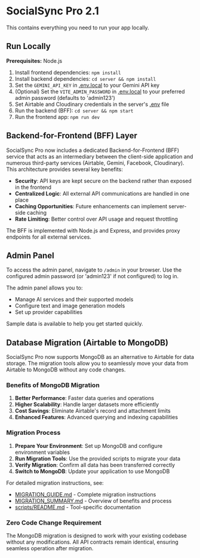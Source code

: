 # SocialSync Pro 2.1

This contains everything you need to run your app locally.

## Run Locally

**Prerequisites:**  Node.js

1. Install frontend dependencies:
   `npm install`
2. Install backend dependencies:
   `cd server && npm install`
3. Set the `GEMINI_API_KEY` in [.env.local](.env.local) to your Gemini API key
4. (Optional) Set the `VITE_ADMIN_PASSWORD` in [.env.local](.env.local) to your preferred admin password (defaults to 'admin123')
5. Set Airtable and Cloudinary credentials in the server's [.env](server/.env) file
6. Run the backend (BFF):
   `cd server && npm start`
7. Run the frontend app:
   `npm run dev`

## Backend-for-Frontend (BFF) Layer

SocialSync Pro now includes a dedicated Backend-for-Frontend (BFF) service that acts as an intermediary between the client-side application and numerous third-party services (Airtable, Gemini, Facebook, Cloudinary). This architecture provides several key benefits:

- **Security**: API keys are kept secure on the backend rather than exposed in the frontend
- **Centralized Logic**: All external API communications are handled in one place
- **Caching Opportunities**: Future enhancements can implement server-side caching
- **Rate Limiting**: Better control over API usage and request throttling

The BFF is implemented with Node.js and Express, and provides proxy endpoints for all external services.

## Admin Panel

To access the admin panel, navigate to `/admin` in your browser. Use the configured admin password (or 'admin123' if not configured) to log in.

The admin panel allows you to:
- Manage AI services and their supported models
- Configure text and image generation models
- Set up provider capabilities

Sample data is available to help you get started quickly.

## Database Migration (Airtable to MongoDB)

SocialSync Pro now supports MongoDB as an alternative to Airtable for data storage. The migration tools allow you to seamlessly move your data from Airtable to MongoDB without any code changes.

### Benefits of MongoDB Migration

1. **Better Performance**: Faster data queries and operations
2. **Higher Scalability**: Handle larger datasets more efficiently
3. **Cost Savings**: Eliminate Airtable's record and attachment limits
4. **Enhanced Features**: Advanced querying and indexing capabilities

### Migration Process

1. **Prepare Your Environment**: Set up MongoDB and configure environment variables
2. **Run Migration Tools**: Use the provided scripts to migrate your data
3. **Verify Migration**: Confirm all data has been transferred correctly
4. **Switch to MongoDB**: Update your application to use MongoDB

For detailed migration instructions, see:
- [MIGRATION_GUIDE.md](MIGRATION_GUIDE.md) - Complete migration instructions
- [MIGRATION_SUMMARY.md](MIGRATION_SUMMARY.md) - Overview of benefits and process
- [scripts/README.md](scripts/README.md) - Tool-specific documentation

### Zero Code Change Requirement

The MongoDB migration is designed to work with your existing codebase without any modifications. All API contracts remain identical, ensuring seamless operation after migration.
